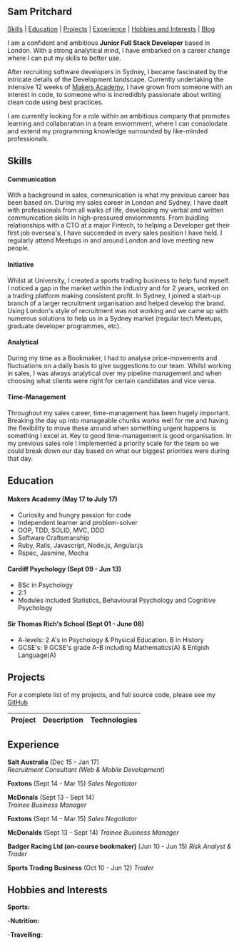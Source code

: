 ## Sam Pritchard

[Skills](#Skills) | [Education](#Education) | [Projects](#Projects) | [Experience](#Experience) | [Hobbies and Interests](#Hobbies) | [Blog](#TBC)

I am a confident and ambitious **Junior Full Stack Developer** based in London. With a strong analytical mind, I have embarked on a career change where I can put my skills to better use.

After recruiting software developers in Sydney, I became fascinated by the intricate details of the Development landscape. Currently undertaking the intensive 12 weeks of [Makers Academy](http://www.makersacademy.com/), I have grown from someone with an interest in code, to someone who is incredidbly passionate about writing clean code using best practices. 

I am currently looking for a role within an ambitious company that promotes learning and collaboration in a team enviornment, where I can consolodate and extend my programming knowledge surrounded by like-minded professionals. 

## <a name="Skills">Skills</a>

#### Communication

With a background in sales, communication is what my previous career has been based on. During my sales career in London and Sydney, I have dealt with professionals from all walks of life, developing my verbal and written communication skills in high-pressured enviornments. From buidling relationships with a CTO at a major Fintech, to helping a Developer get their first job oversea's, I have succeeded in every sales position I have held. I regularly attend Meetups in and around London and love meeting new people.

#### Initiative

Whilst at University, I created a sports trading business to help fund myself. I noticed a gap in the market within the industry and for 2 years, worked on a trading platform making consistent profit. In Sydney, I joined a start-up branch of a larger recruitment organisation and helped develop the brand. Using London's style of recruitment was not working and we came up with numerous solutions to help us in a Sydney market (regular tech Meetups, graduate developer programmes, etc).

#### Analytical

During my time as a Bookmaker, I had to analyse price-movements and fluctuations on a daily basis to give suggestions to our team. Whilst working in sales, I was always analytical over my pipeline management and when choosing what clients were right for certain candidates and vice versa.

#### Time-Management

Throughout my sales career, time-management has been hugely important. Breaking the day up into manageable chunks works well for me and having the flexibility to move these around when something urgent happens is something I excel at. Key to good time-management is good organisation. In my previous sales role I implemented a priority scale for the team so we could break down our day based on what our biggest priorities were during that day.

## <a name="Education">Education</a>

#### Makers Academy (May 17 to July 17)

- Curiosity and hungry passion for code
- Independent learner and problem-solver
- OOP, TDD, SOLID, MVC, DDD
- Software Craftsmanship
- Ruby, Rails, Javascript, Node.js, Angular.js
- Rspec, Jasmine, Mocha

#### Cardiff Psychology (Sept 09 - Jun 13)

- BSc in Psychology
- 2:1 
- Modules included Statistics, Behavioural Psychology and Cognitive Psychology

#### Sir Thomas Rich's School (Sept 01 - June 08)

- A-levels:     2 A's in Psychology & Physical Education. B in History
- GCSE's:       9 GCSE's grade A-B including Mathematics(A) & Enlgish Language(A)

## <a name="Projects">Projects</a>

For a complete list of my projects, and full source code, please see my [GitHub](https://github.com/sampritchard)

| Project   | Description | Technologies |
|---        |---          |---           |

## <a name="Experience">Experience</a>

**Salt Australia** (Dec 15 - Jan 17)  
*Recruitment Consultant (Web & Mobile Development)*  

**Foxtons** (Sept 14 - Mar 15) 
*Sales Negotiator*

**McDonals** (Sept 13 - Sept 14)  
*Trainee Business Manager*  

**Foxtons** (Sept 14 - Mar 15) 
*Sales Negotiator*

**McDonalds** (Sept 13 - Sept 14)
*Trainee Business Manager*

**Badger Racing Ltd (on-course bookmaker)** (Jun 10 - Jun 15)
*Risk Analyst & Trader*

**Sports Trading Business** (Oct 10 - Jun 12)
*Trader*

## <a name="Hobbies">Hobbies and Interests</a>

**Sports:**

-**Nutrition:**

-**Travelling:**

